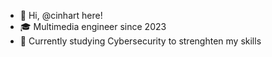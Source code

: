 - 👋 Hi, @cinhart here!
- 🎓 Multimedia engineer since 2023
- 🌱 Currently studying Cybersecurity to strenghten my skills
